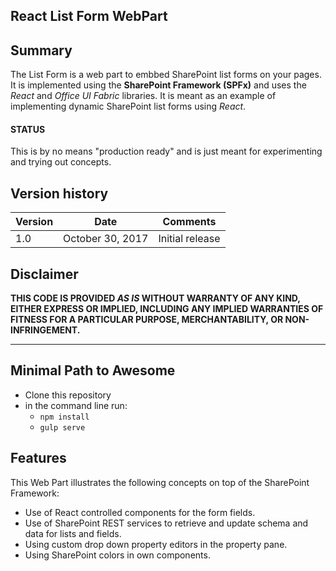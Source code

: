 ## React List Form WebPart

## Summary
The List Form is a web part to embbed SharePoint list forms on your pages. It is implemented using the **SharePoint Framework (SPFx)** and uses the *React* and *Office UI Fabric* libraries. It is meant as an example of implementing dynamic SharePoint list forms using *React*. 

#### STATUS

This is by no means "production ready" and is just meant for experimenting and trying out concepts.

## Version history

Version|Date|Comments
-------|----|--------
1.0|October 30, 2017|Initial release

## Disclaimer
**THIS CODE IS PROVIDED *AS IS* WITHOUT WARRANTY OF ANY KIND, EITHER EXPRESS OR IMPLIED, INCLUDING ANY IMPLIED WARRANTIES OF FITNESS FOR A PARTICULAR PURPOSE, MERCHANTABILITY, OR NON-INFRINGEMENT.**

---

## Minimal Path to Awesome

- Clone this repository
- in the command line run:
  - `npm install`
  - `gulp serve`

## Features
This Web Part illustrates the following concepts on top of the SharePoint Framework:

- Use of React controlled components for the form fields.
- Use of SharePoint REST services to retrieve and update schema and data for lists and fields.
- Using custom drop down property editors in the property pane.
- Using SharePoint colors in own components.